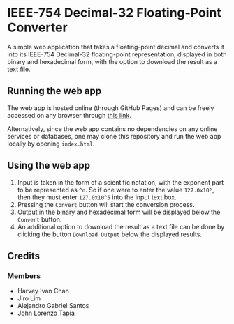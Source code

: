 # IEEE-754 Decimal-32 Floating-Point Converter
A simple web application that takes a floating-point decimal and converts it into its IEEE-754 Decimal-32 floating-point representation, displayed in both binary and hexadecimal form, with the option to download the result as a text file.

## Running the web app
The web app is hosted online (through GitHub Pages) and can be freely accessed on any browser through [this link](https://harveyivan-chan.github.io/).

Alternatively, since the web app contains no dependencies on any online services or databases, one may clone this repository and run the web app locally by opening `index.html`.

## Using the web app
1. Input is taken in the form of a scientific notation, with the exponent part to be represented as `^n`. So if one were to enter the value `127.0x10⁵`, then they must enter `127.0x10^5` into the input text box.
2. Pressing the `Convert` button will start the conversion process.
3. Output in the binary and hexadecimal form will be displayed below the `Convert` button.
4. An additional option to download the result as a text file can be done by clicking the button `Download Output` below the displayed results.

## Credits
### Members
- Harvey Ivan Chan
- Jiro Lim
- Alejandro Gabriel Santos
- John Lorenzo Tapia
